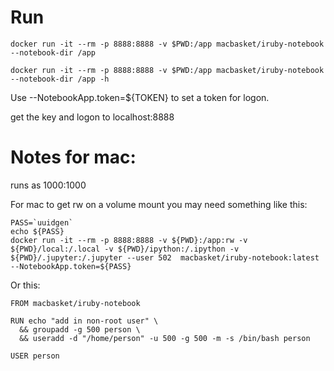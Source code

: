 # Run

``` 
docker run -it --rm -p 8888:8888 -v $PWD:/app macbasket/iruby-notebook --notebook-dir /app
```

``` 
docker run -it --rm -p 8888:8888 -v $PWD:/app macbasket/iruby-notebook --notebook-dir /app -h
```

Use --NotebookApp.token=${TOKEN} to set a token for logon.

get the key and logon to localhost:8888

# Notes for mac:

runs as 1000:1000

For mac to get rw on a volume mount you may need something like this:

```
PASS=`uuidgen`
echo ${PASS}
docker run -it --rm -p 8888:8888 -v ${PWD}:/app:rw -v ${PWD}/local:/.local -v ${PWD}/ipython:/.ipython -v ${PWD}/.jupyter:/.jupyter --user 502  macbasket/iruby-notebook:latest --NotebookApp.token=${PASS}
```

Or this:

```
FROM macbasket/iruby-notebook

RUN echo "add in non-root user" \
  && groupadd -g 500 person \
  && useradd -d "/home/person" -u 500 -g 500 -m -s /bin/bash person

USER person
```